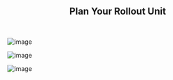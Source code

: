 <h2 align=center>Plan Your Rollout Unit</h2>
<br>

![image](https://github.com/HargunaniHarsha/Customer-Relationship-Management/assets/90439153/b8e13adc-7edd-42fc-aba8-8de166e79722)
<br>

![image](https://github.com/HargunaniHarsha/Customer-Relationship-Management/assets/90439153/f12c660b-b114-4e28-a4bf-cac72dc9b7e4)
<br>

![image](https://github.com/HargunaniHarsha/Customer-Relationship-Management/assets/90439153/69019f15-54e0-4858-907d-fe871d384c94)
<br>
